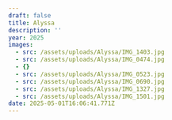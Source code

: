 ```yaml
---
draft: false
title: Alyssa
description: ''
year: 2025
images:
  - src: /assets/uploads/Alyssa/IMG_1403.jpg
  - src: /assets/uploads/Alyssa/IMG_0474.jpg
  - {}
  - src: /assets/uploads/Alyssa/IMG_0523.jpg
  - src: /assets/uploads/Alyssa/IMG_0690.jpg
  - src: /assets/uploads/Alyssa/IMG_1327.jpg
  - src: /assets/uploads/Alyssa/IMG_1501.jpg
date: 2025-05-01T16:06:41.771Z
---
```


